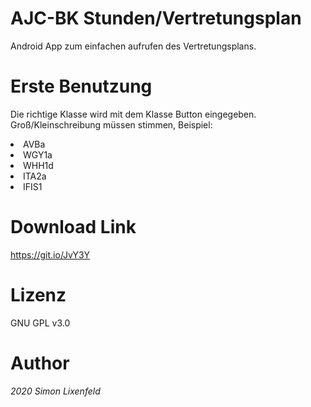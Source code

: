 ﻿# AJC-BK Stunden/Vertretungsplan
Android App zum einfachen aufrufen des Vertretungsplans.

# Erste Benutzung
Die richtige Klasse wird mit dem Klasse Button eingegeben.</br>
Groß/Kleinschreibung müssen stimmen, Beispiel:</br>
<li>AVBa</li>
<li>WGY1a</li>
<li>WHH1d</li>
<li>ITA2a</li>
<li>IFIS1</li>

# Download Link
https://git.io/JvY3Y

# Lizenz
GNU GPL v3.0

# Author
*2020 Simon Lixenfeld*
